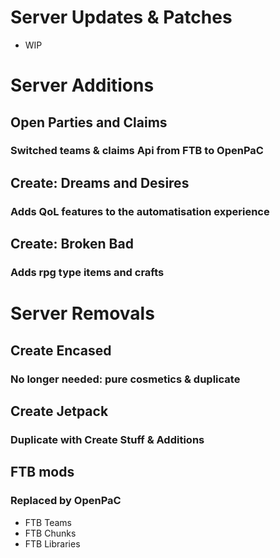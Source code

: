 # Server Updates & Patches
- WIP
# Server Additions
## Open Parties and Claims
### Switched teams & claims Api from FTB to OpenPaC
## Create: Dreams and Desires
### Adds QoL features to the automatisation experience
## Create: Broken Bad
### Adds rpg type items and crafts
# Server Removals
## Create Encased
### No longer needed: pure cosmetics & duplicate
## Create Jetpack
### Duplicate with Create Stuff & Additions
## FTB mods
### Replaced by OpenPaC
- FTB Teams
- FTB Chunks
- FTB Libraries
